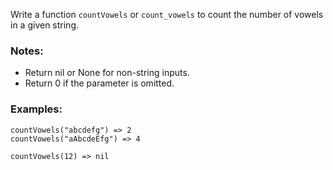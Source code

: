 Write a function `countVowels` or `count_vowels` to count the number of vowels in a given string.

### Notes:

- Return nil or None for non-string inputs.
- Return 0 if the parameter is omitted.

### Examples:
```
countVowels("abcdefg") => 2
countVowels("aAbcdeEfg") => 4

countVowels(12) => nil
```


